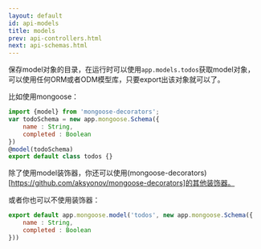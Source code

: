 ```yaml
---
layout: default
id: api-models
title: models
prev: api-controllers.html
next: api-schemas.html
---
```


保存model对象的目录，在运行时可以使用`app.models.todos`获取model对象，可以使用任何ORM或者ODM模型库，只要export出该对象就可以了。

比如使用mongoose：

```javascript
import {model} from 'mongoose-decorators';
var todoSchema = new app.mongoose.Schema({
    name : String,
    completed : Boolean
})
@model(todoSchema)
export default class todos {}
```

除了使用model装饰器，你还可以使用(mongoose-decorators)[https://github.com/aksyonov/mongoose-decorators]的其他装饰器。

或者你也可以不使用装饰器：

```javascript
export default app.mongoose.model('todos', new app.mongoose.Schema({
    name : String,
    completed : Boolean
}))
```